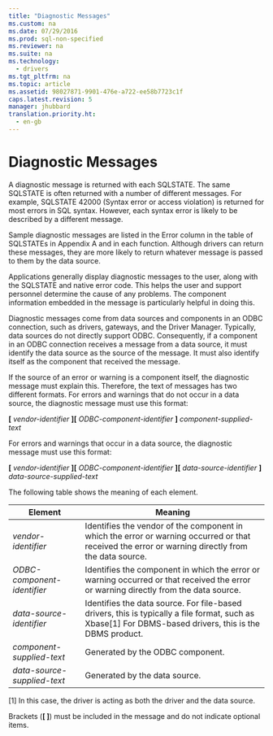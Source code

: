 ```yaml
---
title: "Diagnostic Messages"
ms.custom: na
ms.date: 07/29/2016
ms.prod: sql-non-specified
ms.reviewer: na
ms.suite: na
ms.technology: 
  - drivers
ms.tgt_pltfrm: na
ms.topic: article
ms.assetid: 98027871-9901-476e-a722-ee58b7723c1f
caps.latest.revision: 5
manager: jhubbard
translation.priority.ht: 
  - en-gb
---
```

# Diagnostic Messages
A diagnostic message is returned with each SQLSTATE. The same SQLSTATE is often returned with a number of different messages. For example, SQLSTATE 42000 (Syntax error or access violation) is returned for most errors in SQL syntax. However, each syntax error is likely to be described by a different message.  
  
 Sample diagnostic messages are listed in the Error column in the table of SQLSTATEs in Appendix A and in each function. Although drivers can return these messages, they are more likely to return whatever message is passed to them by the data source.  
  
 Applications generally display diagnostic messages to the user, along with the SQLSTATE and native error code. This helps the user and support personnel determine the cause of any problems. The component information embedded in the message is particularly helpful in doing this.  
  
 Diagnostic messages come from data sources and components in an ODBC connection, such as drivers, gateways, and the Driver Manager. Typically, data sources do not directly support ODBC. Consequently, if a component in an ODBC connection receives a message from a data source, it must identify the data source as the source of the message. It must also identify itself as the component that received the message.  
  
 If the source of an error or warning is a component itself, the diagnostic message must explain this. Therefore, the text of messages has two different formats. For errors and warnings that do not occur in a data source, the diagnostic message must use this format:  
  
 **[** *vendor-identifier* **][** *ODBC-component-identifier* **]** *component-supplied-text*  
  
 For errors and warnings that occur in a data source, the diagnostic message must use this format:  
  
 **[** *vendor-identifier* **][** *ODBC-component-identifier* **][** *data-source-identifier* **]** *data-source-supplied-text*  
  
 The following table shows the meaning of each element.  
  
|Element|Meaning|  
|-------------|-------------|  
|*vendor-identifier*|Identifies the vendor of the component in which the error or warning occurred or that received the error or warning directly from the data source.|  
|*ODBC-component-identifier*|Identifies the component in which the error or warning occurred or that received the error or warning directly from the data source.|  
|*data-source-identifier*|Identifies the data source. For file-based drivers, this is typically a file format, such as Xbase[1] For DBMS-based drivers, this is the DBMS product.|  
|*component-supplied-text*|Generated by the ODBC component.|  
|*data-source-supplied-text*|Generated by the data source.|  
  
 [1]   In this case, the driver is acting as both the driver and the data source.  
  
 Brackets (**[ ]**) must be included in the message and do not indicate optional items.